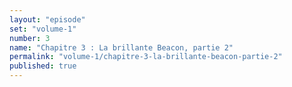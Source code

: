 ```yaml
---
layout: "episode"
set: "volume-1"
number: 3
name: "Chapitre 3 : La brillante Beacon, partie 2"
permalink: "volume-1/chapitre-3-la-brillante-beacon-partie-2"
published: true
---
```

